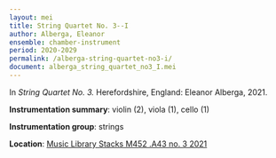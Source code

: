```yaml
---
layout: mei
title: String Quartet No. 3--I
author: Alberga, Eleanor
ensemble: chamber-instrument
period: 2020-2029
permalink: /alberga-string-quartet-no3-i/
document: alberga_string_quartet_no3_I.mei
---
```


In *String Quartet No. 3.* Herefordshire, England: Eleanor Alberga, 2021.

**Instrumentation summary**: violin (2), viola (1), cello (1)

**Instrumentation group**: strings

**Location**: <a href="https://tufts.primo.exlibrisgroup.com/permalink/01TUN_INST/1kc9gia/alma991018616969403851" target="_blank">Music Library Stacks M452 .A43 no. 3 2021</a>
